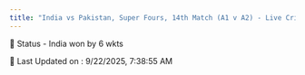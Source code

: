 ```yaml
---
title: "India vs Pakistan, Super Fours, 14th Match (A1 v A2) - Live Cricket Score"
---
```


📑 Status - India won by 6 wkts

📝 Last Updated on : 9/22/2025, 7:38:55 AM  

